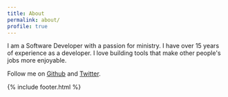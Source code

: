 ```yaml
---
title: About
permalink: about/
profile: true
---
```


I am a Software Developer with a passion for ministry. I have over 15 years of experience as a developer. I love building tools that make other people's jobs more enjoyable.

Follow me on [Github](https://github.com/alexortizrosado) and [Twitter](https://www.twitter.com/alexortizrosado).

{% include footer.html %}
